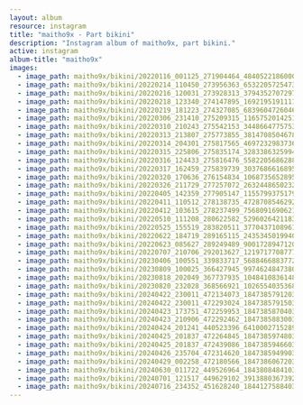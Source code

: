 ```yaml
---
layout: album
resource: instagram
title: "maitho9x - Part bikini"
description: "Instagram album of maitho9x, part bikini."
active: instagram
album-title: "maitho9x"
images:
  - image_path: maitho9x/bikini/20220116_001125_271904464_4840522186000284_5561984548454028347_n.jpg
  - image_path: maitho9x/bikini/20220214_110450_273956363_653220572547322_4405435700803870435_n.jpg
  - image_path: maitho9x/bikini/20220216_120031_273928313_379435270729751_4581547201913308709_n.jpg
  - image_path: maitho9x/bikini/20220218_123340_274147895_1692195191111782_6037893016412167602_n.jpg
  - image_path: maitho9x/bikini/20220219_181223_274327085_683960472604696_6530886740578347810_n.jpg
  - image_path: maitho9x/bikini/20220306_231410_275209315_1165752014251722_3418187356783994997_n.jpg
  - image_path: maitho9x/bikini/20220310_210243_275542153_344866477575328_2533048038214979533_n.jpg
  - image_path: maitho9x/bikini/20220313_213807_275773855_381470850467874_2941775484848209571_n.jpg
  - image_path: maitho9x/bikini/20220314_204301_275817565_4697232983736612_8761928943018955146_n.jpg
  - image_path: maitho9x/bikini/20220315_225806_275835174_328338632599443_864661753570732190_n.jpg
  - image_path: maitho9x/bikini/20220316_124433_275816476_558220568628813_2084447659965782734_n.jpg
  - image_path: maitho9x/bikini/20220317_162459_275839739_303768661689541_6446160602745485816_n.jpg
  - image_path: maitho9x/bikini/20220320_170636_276154834_106873565289566_7755965240828165796_n.jpg
  - image_path: maitho9x/bikini/20220326_211729_277257072_2632448650232217_6195064219791842156_n.jpg
  - image_path: maitho9x/bikini/20220405_142359_277905147_1155799375179721_5351189894533888436_n.jpg
  - image_path: maitho9x/bikini/20220411_110512_278138735_472870854629250_7753351975271659171_n.jpg
  - image_path: maitho9x/bikini/20220412_103615_278237499_756809169062122_500141049691652277_n.jpg
  - image_path: maitho9x/bikini/20220510_111208_280622582_529602642118301_3029391144949711026_n.jpg
  - image_path: maitho9x/bikini/20220525_155519_283820511_377043710896124_531907111591074619_n.jpg
  - image_path: maitho9x/bikini/20220622_184719_289165115_2435345019940751_4175821797046498411_n.jpg
  - image_path: maitho9x/bikini/20220623_085627_289249489_900172894712060_4832385948346752843_n.jpg
  - image_path: maitho9x/bikini/20220707_210706_292013627_1219717708777083_2504718976573523799_n.jpg
  - image_path: maitho9x/bikini/20230406_100551_339833717_568846688377246_9041393643981625313_n.jpg
  - image_path: maitho9x/bikini/20230809_100025_366427945_997462484738091_8839988295868398963_n.jpg
  - image_path: maitho9x/bikini/20230818_202049_367737935_1048410836148588_5933136430000820275_n.jpg
  - image_path: maitho9x/bikini/20230820_232028_368566921_1026554035368725_1410370346068202842_n.jpg
  - image_path: maitho9x/bikini/20240422_230011_472134073_18473857912031072_790431266360692020_n.jpg
  - image_path: maitho9x/bikini/20240422_230011_472293024_18473857915031072_7917944521039533022_n.jpg
  - image_path: maitho9x/bikini/20240423_173751_472259953_18473858704031072_1001688764527947554_n.jpg
  - image_path: maitho9x/bikini/20240423_210906_472292462_18473858830031072_2988514878431079443_n.jpg
  - image_path: maitho9x/bikini/20240424_201241_440523396_641000271528999_2609981477860714795_n.jpg
  - image_path: maitho9x/bikini/20240425_201837_472264845_18473859748031072_2220126012613387538_n.jpg
  - image_path: maitho9x/bikini/20240425_201837_472439086_18473859466031072_7583387717857661319_n.jpg
  - image_path: maitho9x/bikini/20240426_235704_472314620_18473859499031072_5093091447774543027_n.jpg
  - image_path: maitho9x/bikini/20240429_002258_472180566_18473860672031072_5828886499259185998_n.jpg
  - image_path: maitho9x/bikini/20240630_011722_449526964_18438084841031072_6390743373877118396_n.jpg
  - image_path: maitho9x/bikini/20240701_121517_449629102_391388036739283_1012312353899988523_n.jpg
  - image_path: maitho9x/bikini/20240716_234352_451628240_18441275884031072_278346407768929075_n.jpg
---
```

